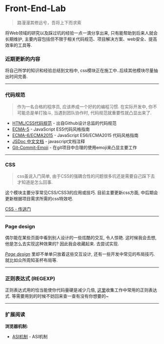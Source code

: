 # Front-End-Lab
> 路漫漫其修远兮，吾将上下而求索

将Web领域的研究以及踩过坑的经验一点一滴分享出来, 只有能帮助到后来人就会长期维护, 主要内容包括但不限于相关代码规范、项目解决方案、web安全、提高效率的工具等.

### 近期更新的内容
  将自己所学的知识和经验总结到文档中, css模块正在施工中..后续其他模块尽量抽出时间完善.

----

### 代码规范
> 作为一名合格的程序员, 应该养成一个好的的编程习惯. 在实际开发中, 你不可能总是单打独斗, 当遇到团队协作时, 代码规范就重要性就凸显出来了.

- [HTML/CSS代码规范](http://codeguide.bootcss.com) - 出自Github设计总监的代码规范  
- [ECMA-5](https://github.com/anran758/Front-End-Lab/tree/master/Code%20guide/ECMA-5) - JavaScript ES5代码风格指南  
- [ECMA-6/ECMA2015](https://github.com/anran758/Front-End-Lab/tree/master/Code%20guide/ECMA-6) - JavaScript ES6/ECMA2015 代码风格指南
- [JSDoc 中文文档](http://www.css88.com/doc/jsdoc/) - javascript文档注释
- [Git-Commit-Emoji](https://github.com/anran758/Front-End-Lab/tree/master/Code%20guide/git-commit-emoji) - 在git项目中合理的使用emoji来凸显主要工作 

----

### CSS
> css虽说入门简单, 由于CSS的强耦合性的问题很多坑还是需要自己踩下去才知道是怎么回事.

这个模块主要分享常见CSS/CSS3的应用或技巧. 目前主要更新css方面, 中后期会更新根据项目需求所需的css特效吧.

[CSS - 传送门](https://github.com/anran758/Front-End-Lab/tree/master/CSS)

----

### Page design
偶尔能在某些页面中看到别人设计的一些炫酷的交互, 令人惊艳. 这时候我会去想, 他是怎么去实现这种效果的? 因此我会收藏起来. 去尝试实现.

*[Page design](https://github.com/anran758/Front-End-Lab/tree/master/Page%20design)* 里却不单单只放着这些交互设计, 还有一些开发中常见的布局技巧. 就比如众所周知圣杯布局等.

---

### 正则表达式 (REGEXP)
正则表达式用的恰当能使你代码量硬是减少几倍, [这里](https://github.com/anran758/Front-End-Lab/tree/master/REGEXP)收集工作中常用的正则表达式. 等需要用到的时候不妨回来查一查有没有你想要的~

----

### 扩展阅读

**浏览器机制:**
- [ASI机制](https://segmentfault.com/a/1190000004548664) - ASI机制

